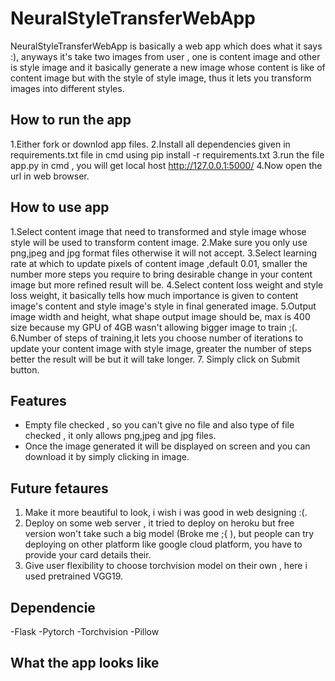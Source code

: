 # NeuralStyleTransferWebApp
NeuralStyleTransferWebApp is basically a web app which does what it says :), anyways it's take two images from user , one is content image and other is style image and it basically generate a new image whose content is like of content image but with the style of style image, thus it lets you transform images into different styles.

## How to run the app
1.Either fork or downlod app files.
2.Install all dependencies given in requirements.txt file in cmd using  pip install -r requirements.txt
3.run the file app.py in cmd , you will get local host http://127.0.0.1:5000/ 
4.Now open the url in web browser.

## How to use app
1.Select content image that need to transformed and style image whose style will be used to transform content image.
2.Make sure you only use png,jpeg and jpg format files otherwise it will not accept.
3.Select learning rate at which to update pixels of content image ,default 0.01, smaller the number more steps you require to bring desirable change in your content image but more refined result will be.
4.Select content loss weight and style loss weight, it basically tells how much importance is given to content image's content and style image's style in final generated image.
5.Output image width and height, what shape output image should be, max is 400 size because my GPU of 4GB wasn't allowing bigger image to train ;(.
6.Number of steps of training,it lets you choose number of iterations to update your content image with style image, greater the number of steps better the result will be but it will take longer.
7. Simply click on Submit button.

## Features
- Empty file checked , so you can't give no file and also type of file checked , it only allows png,jpeg and jpg files.
- Once the image generated it will be displayed on screen and you can download it by simply clicking in image.

## Future fetaures
1. Make it more beautiful to look, i wish i was good in web designing :(.
2. Deploy on some web server , it tried to deploy on heroku but free version won't take such a big model (Broke me ;{ ), but people can try deploying on other platform like google cloud platform, you have to provide your card details their.
3. Give user flexibility to choose torchvision model on their own , here i used pretrained VGG19.

## Dependencie
-Flask
-Pytorch
-Torchvision
-Pillow

## What the app looks like
